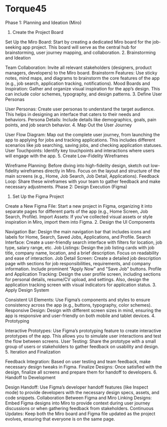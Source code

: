 # Torque45
Phase 1: Planning and Ideation (Miro)
1. Create the Project Board

Set Up the Miro Board: Start by creating a dedicated Miro board for the job-seeking app project. This board will serve as the central hub for brainstorming, user journey mapping, and collaboration.
2. Brainstorming and Ideation

Team Collaboration: Invite all relevant stakeholders (designers, product managers, developers) to the Miro board.
Brainstorm Features: Use sticky notes, mind maps, and diagrams to brainstorm the core features of the app (e.g., job search, application tracking, notifications).
Mood Boards and Inspiration: Gather and organize visual inspiration for the app’s design. This can include color schemes, typography, and design patterns.
3. Define User Personas

User Personas: Create user personas to understand the target audience. This helps in designing an interface that caters to their needs and behaviors.
Persona Details: Include details like demographics, goals, pain points, and job search behavior.
4. Map Out the User Journey

User Flow Diagram: Map out the complete user journey, from launching the app to applying for jobs and tracking applications. This includes different scenarios like job searching, saving jobs, and checking application statuses.
User Touchpoints: Identify key touchpoints and interactions where users will engage with the app.
5. Create Low-Fidelity Wireframes

Wireframe Planning: Before diving into high-fidelity design, sketch out low-fidelity wireframes directly in Miro. Focus on the layout and structure of the main screens (e.g., Home, Job Search, Job Detail, Applications).
Feedback Loop: Share these wireframes with your team to gather feedback and make necessary adjustments.
Phase 2: Design Execution (Figma)
1. Set Up the Figma Project

Create a New Figma File: Start a new project in Figma, organizing it into separate pages for different parts of the app (e.g., Home Screen, Job Search, Profile).
Import Assets: If you've collected visual assets or style inspiration in Miro, import them into Figma.
2. Design the UI Components

Navigation Bar: Design the main navigation bar that includes icons and labels for Home, Search, Saved Jobs, Applications, and Profile.
Search Interface: Create a user-friendly search interface with filters for location, job type, salary range, etc.
Job Listings: Design the job listing cards with job title, company name, location, and a brief description. Focus on readability and ease of interaction.
Job Detail Screen: Create a detailed job description page with sections for job responsibilities, requirements, and company information. Include prominent "Apply Now" and "Save Job" buttons.
Profile and Application Tracking: Design the user profile screen, including sections for personal details, resume/CV upload, and settings. Also, design the application tracking screen with visual indicators for application status.
3. Apply Design System

Consistent UI Elements: Use Figma’s components and styles to ensure consistency across the app (e.g., buttons, typography, color schemes).
Responsive Design: Design with different screen sizes in mind, ensuring the app is responsive and user-friendly on both mobile and tablet devices.
4. Prototyping

Interactive Prototypes: Use Figma’s prototyping feature to create interactive prototypes of the app. This allows you to simulate user interactions and test the flow between screens.
User Testing: Share the prototype with a small group of users or stakeholders to gather feedback on usability and design.
5. Iteration and Finalization

Feedback Integration: Based on user testing and team feedback, make necessary design tweaks in Figma.
Finalize Designs: Once satisfied with the design, finalize all screens and prepare them for handoff to developers.
6. Handoff to Development

Design Handoff: Use Figma’s developer handoff features (like Inspect mode) to provide developers with the necessary design specs, assets, and code snippets.
Collaboration Between Figma and Miro
Linking Designs: Embed Figma designs into Miro to provide context during user journey discussions or when gathering feedback from stakeholders.
Continuous Updates: Keep both the Miro board and Figma file updated as the project evolves, ensuring that everyone is on the same page.

